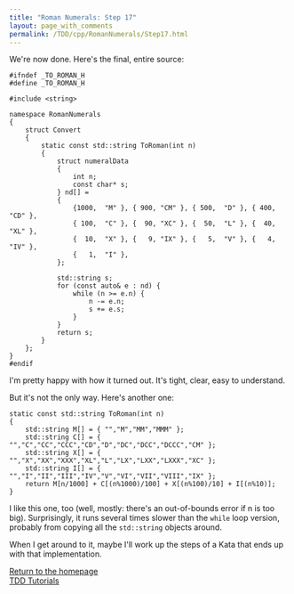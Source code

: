 ```yaml
---
title: "Roman Numerals: Step 17"
layout: page_with_comments
permalink: /TDD/cpp/RomanNumerals/Step17.html
---
```


We're now done.  Here's the final, entire source:
```
#ifndef _TO_ROMAN_H
#define _TO_ROMAN_H

#include <string>

namespace RomanNumerals
{
    struct Convert
    {
        static const std::string ToRoman(int n)
        {
            struct numeralData
            {
                int n;
                const char* s;
            } nd[] =
            {
                {1000,  "M" }, { 900, "CM" }, { 500,  "D" }, { 400, "CD" },
                { 100,  "C" }, {  90, "XC" }, {  50,  "L" }, {  40, "XL" },
                {  10,  "X" }, {   9, "IX" }, {   5,  "V" }, {   4, "IV" },
                {   1,  "I" },
            };

            std::string s;
            for (const auto& e : nd) {
                while (n >= e.n) {
                    n -= e.n;
                    s += e.s;
                }
            }
            return s;
        }
    };
}
#endif
```

I'm pretty happy with how it turned out.  It's tight, clear, easy to understand.


But it's not the only way.  Here's another one:
```
static const std::string ToRoman(int n)
{
    std::string M[] = { "","M","MM","MMM" };
    std::string C[] = { "","C","CC","CCC","CD","D","DC","DCC","DCCC","CM" };
    std::string X[] = { "","X","XX","XXX","XL","L","LX","LXX","LXXX","XC" };
    std::string I[] = { "","I","II","III","IV","V","VI","VII","VIII","IX" };
    return M[n/1000] + C[(n%1000)/100] + X[(n%100)/10] + I[(n%10)];
}
```
I like this one, too (well, mostly:  there's an out-of-bounds error if n is too big). Surprisingly, it runs several times slower than the ```while``` loop version, probably from copying all the ```std::string``` objects around.

When I get around to it, maybe I'll work up the steps of a Kata that ends up with that implementation.

[Return to the homepage](/)  
[TDD Tutorials](/TDD/tutorials.html)
